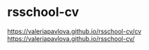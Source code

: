 # rsschool-cv
https://valeriapavlova.github.io/rsschool-cv/cv
https://valeriapavlova.github.io/rsschool-cv/